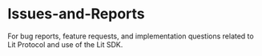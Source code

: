 # Issues-and-Reports
For bug reports, feature requests, and implementation questions related to Lit Protocol and use of the Lit SDK.
